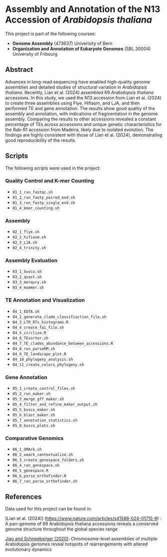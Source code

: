 # Assembly and Annotation of the N13 Accession of *Arabidopsis thaliana*

This project is part of the following courses:
- **Genome Assembly** (473637) Univerisity of Bern 
- **Organization and Annotation of Eukaryote Genomes** (SBL.30004)  University of Fribourg

## Abstract

Advances in long-read sequencing have enabled high-quality genome assemblies and detailed studies of structural variation in *Arabidopsis thaliana*. Recently, Lian et al. (2024) assembled 69 *Arabidopsis thaliana* accessions. In this study, we used the N13 accession from Lian et al. (2024) to create three assemblies using Flye, Hifiasm, and LJA, and then performed TE and gene annotation. The results show good quality of the assembly and annotation, with indications of fragmentation in the genome assembly. Comparing the results to other accessions revealed a constant percentage of TEs across accessions and unique genetic characteristics for the Rab-R1 accession from Madeira, likely due to isolated evolution. The findings are highly consistent with those of Lian et al. (2024), demonstrating good reproducibility of the results.

## Scripts

The following scripts were used in the project:

### Quality Control and K-mer Counting
- `01_1_run_fastqc.sh`
- `01_2_run_fastp_paired_end.sh`
- `01_3_run_fastp_single_end.sh`
- `01_4_kmer_counting.sh`

### Assembly
- `02_1_flye.sh`
- `02_2_hifiasm.sh`
- `02_3_LJA.sh`
- `02_4_trinity.sh`

### Assembly Evaluation
- `03_1_busco.sh`
- `03_2_quast.sh`
- `03_3_merqury.sh`
- `03_4_mummer.sh`

### TE Annotation and Visualization
- `04_1_EDTA.sh`
- `04_2_generate_clade_classifiaction_file.sh`
- `04_3_LTR_RTs_histograms.R`
- `04_4_create_fai_file.sh`
- `04_5_circlize.R`
- `04_6_TEsorter.sh`
- `04_7_TE_clades_abundance_between_accessions.R`
- `04_8_run_parseRM.sh`
- `04_9_TE_landscape_plot.R`
- `04_10_phylogeny_analysis.sh`
- `04_11_create_colors_phylogeny.sh`

### Gene Annotation
- `05_1_create_control_files.sh`
- `05_2_run_maker.sh`
- `05_3_merge_gff_maker.sh`
- `05_4_filter_and_refine_maker_output.sh`
- `05_5_busco_maker.sh`
- `05_6_blast_maker.sh`
- `05_7_annotation_statistics.sh`
- `05_8_busco_plots.sh`

### Comparative Genomics
- `06_1_OMArk.sh`
- `06_2_omark_contextualize.sh`
- `06_3_create_genespace_folders.sh`
- `06_4_run_genespace.sh`
- `06_5_genespace.R`
- `06_6_parse_orthofinder.R`
- `06_7_run_parse_orthofinder.sh`

## References
Data used for this project can be found in:

[Lian et al. (2024)] (https://www.nature.com/articles/s41588-024-01715-9) : A pan-genome of 69 Arabidopsis thaliana accessions reveals a conserved genome structure throughout the global species range 

[Jiao and Schneeberger (2020)](https://www.nature.com/articles/s41467-020-14779-y): Chromosome-level assemblies of multiple Arabidopsis genomes reveal hotspots of rearrangements with altered evolutionary dynamics

